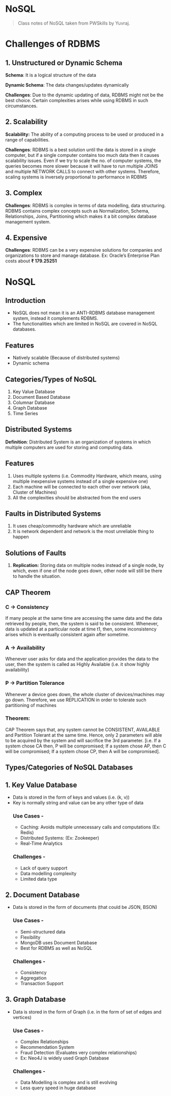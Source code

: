 # NoSQL

> Class notes of NoSQL taken from PWSkills by Yuvraj.

# Challenges of RDBMS

## 1. Unstructured or Dynamic Schema

**Schema**: It is a logical structure of the data

**Dynamic Schema**: The data changes/updates dynamically

**Challenges**: Due to the dynamic updating of data, RDBMS might not be the best choice. Certain complexities arises while using RDBMS in such circumstances.

## 2. Scalability

**Scalability:** The ability of a computing process to be used or produced in a range of capabilities.

**Challenges**: RDBMS is a best solution until the data is stored in a single computer, but if a single computer contains too much data then it causes scalability issues. Even if we try to scale the no. of computer systems, the queries becomes more slower because it will have to run multiple JOINS and multiple NETWORK CALLS to connect with other systems. Therefore, scaling systems is inversely proportional to performance in RDBMS

## 3. Complex

**Challenges**: RDBMS is complex in terms of data modelling, data structuring. RDBMS contains complex concepts such as Normalization, Schema, Relationships, Joins, Partitioning which makes it a bit complex database management system.

## 4. Expensive

**Challenges**: RDBMS can be a very expensive solutions for companies and organizations to store and manage database. Ex: Oracle’s Enterprise Plan costs about **₹ 179.25251**

# NoSQL

## Introduction

- NoSQL does not mean it is an ANTI-RDBMS database management system, instead it complements RDBMS.
- The functionalities which are limited in NoSQL are covered in NoSQL databases.

## Features

- Natively scalable (Because of distributed systems)
- Dynamic schema

## Categories/Types of NoSQL

1. Key Value Database
2. Document Based Database
3. Columnar Database
4. Graph Database
5. Time Series

## Distributed Systems

**Definition**: Distributed System is an organization of systems in which multiple computers are used for storing and computing data.

## Features

1. Uses multiple systems (i.e. Commodity Hardware, which means, using multiple inexpensive systems instead of a single expensive one)
2. Each machine will be connected to each other over network (aka, Cluster of Machines)
3. All the complexities should be abstracted from the end users

## Faults in Distributed Systems

1. It uses cheap/commodity hardware which are unreliable
2. It is network dependent and network is the most unreliable thing to happen

## Solutions of Faults

1. **Replication:** Storing data on multiple nodes instead of a single node, by which, even if one of the node goes down, other node will still be there to handle the situation.

## CAP Theorem

### C → Consistency

If many people at the same time are accessing the same data and the data retrieved by people, then, the system is said to be consistent. Whenever, data is updated at a particular node at time t1, then, some inconsistency arises which is eventually consistent again after sometime.

### A → Availability

Whenever user asks for data and the application provides the data to the user, then the system is called as Highly Available (i.e. it show highly availability)

### P → Partition Tolerance

Whenever a device goes down, the whole cluster of devices/machines may go down. Therefore, we use REPLICATION in order to tolerate such partitioning of machines

### Theorem:

CAP Theorem says that, any system cannot be CONSISTENT, AVAILABLE and Partition Tolerant at the same time. Hence, only 2 parameters will able to be acquired by the system and will sacrifice the 3rd parameter. [i.e. If a system chose CA then, P will be compromised; If a system chose AP, then C will be compromised; If a system chose CP, then A will be compromised].

## Types/Categories of NoSQL Databases

## 1. Key Value Database

- Data is stored in the form of keys and values (i.e. (k, v))
- Key is normally string and value can be any other type of data
  ### Use Cases -
  - Caching: Avoids multiple unnecessary calls and computations (Ex: Redis)
  - Distributed Systems: (Ex: Zookeeper)
  - Real-Time Analytics
  ### Challenges -
  - Lack of query support
  - Data modelling complexity
  - Limited data type

## 2. Document Database

- Data is stored in the form of documents (that could be JSON, BSON)
  ### Use Cases -
  - Semi-structured data
  - Flexibility
  - MongoDB uses Document Database
  - Best for RDBMS as well as NoSQL
  ### Challenges -
  - Consistency
  - Aggregation
  - Transaction Support

## 3. Graph Database

- Data is stored in the form of Graph (i.e. in the form of set of edges and vertices)
  ### Use Cases -
  - Complex Relationships
  - Recommendation System
  - Fraud Detection (Evaluates very complex relationships)
  - Ex: Neo4J is widely used Graph Database
  ### Challenges -
  - Data Modelling is complex and is still evolving
  - Less query speed in huge database
